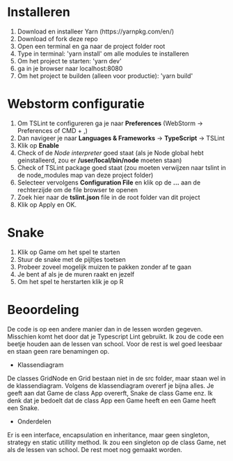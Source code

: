 # Installeren

<ol>
<li>Download en installeer Yarn (https://yarnpkg.com/en/)</li>
<li>Download of fork deze repo</li>
<li>Open een terminal en ga naar de project folder root</li>
<li>Type in terminal: 'yarn install' om alle modules te installeren</li>
<li>Om het project te starten: 'yarn dev'</li>
<li>ga in je browser naar localhost:8080</li>
<li>Om het project te builden (alleen voor productie): 'yarn build'</li>
</ol>

# Webstorm configuratie

<ol>
<li>Om TSLint te configureren ga je naar <b>Preferences</b> (WebStorm -> Preferences of CMD + ,)</li>
<li>Dan navigeer je naar <b>Languages & Frameworks</b> -> <b>TypeScript</b> -> TSLint</li>
<li>Klik op <b>Enable</b></li>
<li>Check of de <i>Node interpreter</i> goed staat (als je Node global hebt geinstalleerd, zou er <b>/user/local/bin/node</b> moeten staan)</li>
<li>Check of TSLint package goed staat (zou moeten verwijzen naar tslint in de node_modules map van deze project folder)</li>
<li>Selecteer vervolgens <b>Configuration File</b> en klik op de <b>...</b> aan de rechterzijde om de file browser te openen</li>
<li>Zoek hier naar de <b>tslint.json</b> file in de root folder van dit project</li>
<li>Klik op Apply en OK.</li>
</ol>

# Snake 
<ol>
<li>Klik op Game om het spel te starten</li>
<li> Stuur de snake met de pijltjes toetsen</li>
<li>Probeer zoveel mogelijk muizen te pakken zonder af te gaan</li>
<li>Je bent af als je de muren raakt en jezelf</li>
<li>Om het spel te herstarten klik je op R</li>
</ol>


# Beoordeling

De code is op een andere manier dan in de lessen worden gegeven. Misschien komt het door dat je Typescript Lint gebruikt.
Ik zou de code een beetje houden aan de lessen van school. Voor de rest is wel goed leesbaar en staan geen rare benamingen op.

- Klassendiagram

De classes GridNode en Grid bestaan niet in de src folder, maar staan wel in de klassendiagram.
Volgens de klassendiagram overerf je bijna alles. Je geeft aan dat Game de class App overerft, Snake de class Game enz.
Ik denk dat je bedoelt dat de class App een Game heeft en een Game heeft een Snake.

- Onderdelen

Er is een interface, encapsulation en inheritance, maar geen singleton, strategy en static utillity method.
Ik zou een singleton op de class Game, net als de lessen van school. De rest moet nog gemaakt worden.



